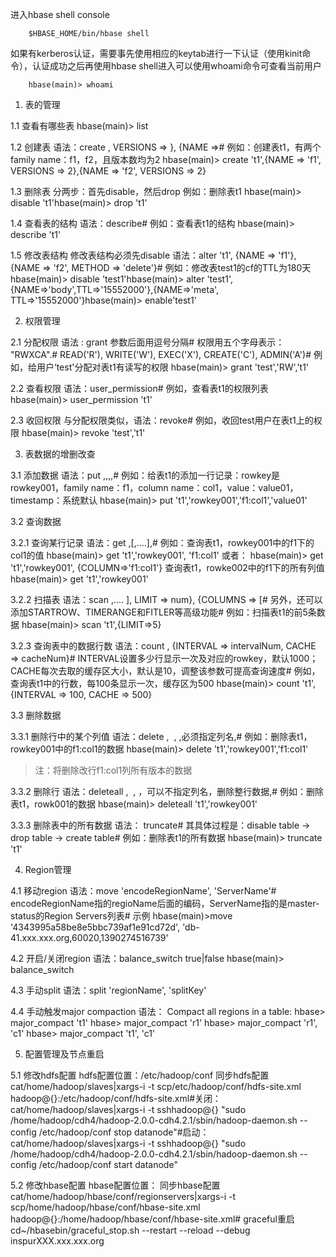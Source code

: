 进入hbase shell console

		$HBASE_HOME/bin/hbase shell

如果有kerberos认证，需要事先使用相应的keytab进行一下认证（使用kinit命令），认证成功之后再使用hbase shell进入可以使用whoami命令可查看当前用户

		hbase(main)> whoami

1. 表的管理

 1.1 查看有哪些表
		hbase(main)> list

 1.2 创建表
语法：create , VERSIONS => }, {NAME =># 例如：创建表t1，有两个family name：f1，f2，且版本数均为2
		hbase(main)> create 't1',{NAME => 'f1', VERSIONS => 2},{NAME => 'f2', VERSIONS => 2}

 1.3 删除表
分两步：首先disable，然后drop
例如：删除表t1
		hbase(main)> disable 't1'hbase(main)> drop 't1'

 1.4 查看表的结构
语法：describe# 例如：查看表t1的结构
		hbase(main)> describe 't1'

 1.5 修改表结构
修改表结构必须先disable
语法：alter 't1', {NAME => 'f1'}, {NAME => 'f2', METHOD => 'delete'}# 例如：修改表test1的cf的TTL为180天
		hbase(main)> disable 'test1'hbase(main)> alter 'test1',{NAME=>'body',TTL=>'15552000'},{NAME=>'meta', TTL=>'15552000'}hbase(main)> enable'test1'

2. 权限管理

 2.1 分配权限
语法 : grant 参数后面用逗号分隔# 权限用五个字母表示： "RWXCA".# READ('R'), WRITE('W'), EXEC('X'), CREATE('C'), ADMIN('A')# 例如，给用户‘test'分配对表t1有读写的权限
		hbase(main)> grant 'test','RW','t1'

 2.2 查看权限
语法：user_permission# 例如，查看表t1的权限列表
		hbase(main)> user_permission 't1'

 2.3 收回权限
与分配权限类似，语法：revoke# 例如，收回test用户在表t1上的权限
		hbase(main)> revoke 'test','t1'

3. 表数据的增删改查

 3.1 添加数据
语法：put ,,,,# 例如：给表t1的添加一行记录：rowkey是rowkey001，family name：f1，column name：col1，value：value01，timestamp：系统默认
		hbase(main)> put 't1','rowkey001','f1:col1','value01'

 3.2 查询数据

  3.2.1 查询某行记录
语法：get ,[,....],# 例如：查询表t1，rowkey001中的f1下的col1的值
		hbase(main)> get 't1','rowkey001', 'f1:col1'
或者：
		hbase(main)> get 't1','rowkey001', {COLUMN=>'f1:col1'} 
查询表t1，rowke002中的f1下的所有列值
		hbase(main)> get 't1','rowkey001'

  3.2.2 扫描表
语法：scan ,.... ], LIMIT => num}, {COLUMNS => [# 另外，还可以添加STARTROW、TIMERANGE和FITLER等高级功能# 例如：扫描表t1的前5条数据
		hbase(main)> scan 't1',{LIMIT=>5}

  3.2.3 查询表中的数据行数
语法：count , {INTERVAL => intervalNum, CACHE => cacheNum}# INTERVAL设置多少行显示一次及对应的rowkey，默认1000；CACHE每次去取的缓存区大小，默认是10，调整该参数可提高查询速度# 例如，查询表t1中的行数，每100条显示一次，缓存区为500
		hbase(main)> count 't1', {INTERVAL => 100, CACHE => 500}

 3.3 删除数据

  3.3.1 删除行中的某个列值
语法：delete ,  , ,必须指定列名,# 例如：删除表t1，rowkey001中的f1:col1的数据
		hbase(main)> delete 't1','rowkey001','f1:col1'
> 注：将删除改行f1:col1列所有版本的数据

  3.3.2 删除行
语法：deleteall ,  , ，可以不指定列名，删除整行数据,# 例如：删除表t1，rowk001的数据		hbase(main)> deleteall 't1','rowkey001'

  3.3.3 删除表中的所有数据
语法： truncate# 其具体过程是：disable table -> drop table -> create table# 例如：删除表t1的所有数据
		hbase(main)> truncate 't1'

4. Region管理

 4.1 移动region
语法：move 'encodeRegionName', 'ServerName'# encodeRegionName指的regioName后面的编码，ServerName指的是master-status的Region Servers列表# 示例
		hbase(main)>move '4343995a58be8e5bbc739af1e91cd72d', 'db-41.xxx.xxx.org,60020,1390274516739'

 4.2 开启/关闭region
语法：balance_switch true|false
		hbase(main)> balance_switch

 4.3 手动split
语法：split 'regionName', 'splitKey'

 4.4 手动触发major compaction
语法：
Compact all regions in a table:
		hbase> major_compact 't1'
		hbase> major_compact 'r1'
		hbase> major_compact 'r1', 'c1'
		hbase> major_compact 't1', 'c1'

5. 配置管理及节点重启

 5.1 修改hdfs配置
hdfs配置位置：/etc/hadoop/conf
同步hdfs配置cat/home/hadoop/slaves|xargs-i -t scp/etc/hadoop/conf/hdfs-site.xml hadoop@{}:/etc/hadoop/conf/hdfs-site.xml#关闭：cat/home/hadoop/slaves|xargs-i -t sshhadoop@{} "sudo /home/hadoop/cdh4/hadoop-2.0.0-cdh4.2.1/sbin/hadoop-daemon.sh --config /etc/hadoop/conf stop datanode"#启动：cat/home/hadoop/slaves|xargs-i -t sshhadoop@{} "sudo /home/hadoop/cdh4/hadoop-2.0.0-cdh4.2.1/sbin/hadoop-daemon.sh --config /etc/hadoop/conf start datanode"

 5.2 修改hbase配置
hbase配置位置：
同步hbase配置cat/home/hadoop/hbase/conf/regionservers|xargs-i -t scp/home/hadoop/hbase/conf/hbase-site.xml hadoop@{}:/home/hadoop/hbase/conf/hbase-site.xml# graceful重启cd~/hbasebin/graceful_stop.sh --restart --reload --debug inspurXXX.xxx.xxx.org
